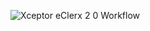 ![Xceptor eClerx 2 0 Workflow](https://github.com/user-attachments/assets/bf03ff8f-30d4-4cf8-b68a-2bdd868e490c)
